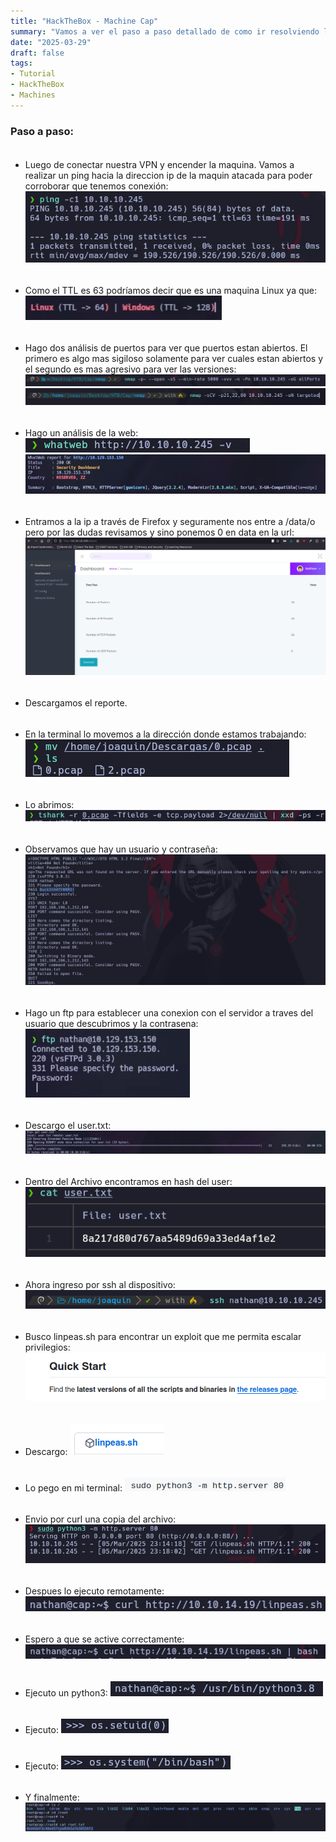 ```yaml
---
title: "HackTheBox - Machine Cap"
summary: "Vamos a ver el paso a paso detallado de como ir resolviendo la maquina:"
date: "2025-03-29"
draft: false
tags:
- Tutorial
- HackTheBox
- Machines
---
```


### Paso a paso:

<div style="height: 5px;"></div>

- Luego de conectar nuestra VPN y encender la maquina. Vamos a realizar un ping 
    hacia la direccion ip de la maquin atacada para poder corroborar que tenemos
    conexión:
![Test Relative Image](./imagen.png)

<div style="height: 5px;"></div>

- Como el TTL es 63 podríamos decir que es una maquina Linux ya que:
![Test Relative Image](./imagen2.png)

<div style="height: 5px;"></div>

- Hago dos análisis de puertos para ver que puertos estan abiertos. El primero 
    es algo mas sigiloso solamente para ver cuales estan abiertos y el segundo es
    mas agresivo para ver las versiones:
![Test Relative Image](./imagen3.png)
![Test Relative Image](./imagen4.png)

<div style="height: 5px;"></div>

- Hago un análisis de la web:
![Test Relative Image](./imagen5.png)
![Test Relative Image](./imagen6.png)

<div style="height: 5px;"></div>

- Entramos a la ip a través de Firefox y seguramente nos entre a /data/o pero 
    por las dudas revisamos y sino ponemos 0 en data en la url:
![Test Relative Image](./imagen7.png)

<div style="height: 5px;"></div>

- Descargamos el reporte.

<div style="height: 5px;"></div>

- En la terminal lo movemos a la dirección donde estamos trabajando:
![Test Relative Image](./imagen8.png)

<div style="height: 5px;"></div>

- Lo abrimos:
![Test Relative Image](./imagen9.png)

<div style="height: 5px;"></div>

- Observamos que hay un usuario y contraseña:
![Test Relative Image](./imagen10.png)

<div style="height: 5px;"></div>

- Hago un ftp para establecer una conexion con el servidor a traves del usuario 
    que descubrimos y la contrasena:
![Test Relative Image](./imagen11.png)

<div style="height: 5px;"></div>

- Descargo el user.txt:
![Test Relative Image](./imagen12.png)

<div style="height: 5px;"></div>

- Dentro del Archivo encontramos en hash del user:
![Test Relative Image](./imagen13.png)

<div style="height: 5px;"></div>

- Ahora ingreso por ssh al dispositivo:
![Test Relative Image](./imagen14.png)

<div style="height: 5px;"></div>

- Busco linpeas.sh para encontrar un exploit que me permita escalar privilegios:
![Test Relative Image](./imagen15.png)

<div style="height: 5px;"></div>

- Descargo:
![Test Relative Image](./imagen16.png)

<div style="height: 5px;"></div>

- Lo pego en mi terminal:
![Test Relative Image](./imagen17.png)

<div style="height: 5px;"></div>

- Envio por curl una copia del archivo:
![Test Relative Image](./imagen18.png)

<div style="height: 5px;"></div>

- Despues lo ejecuto remotamente:
![Test Relative Image](./imagen19.png)

<div style="height: 5px;"></div>

- Espero a que se active correctamente:
![Test Relative Image](./imagen20.png)

<div style="height: 5px;"></div>

- Ejecuto un python3:
![Test Relative Image](./imagen21.png)

<div style="height: 5px;"></div>

- Ejecuto:
![Test Relative Image](./imagen22.png)

<div style="height: 5px;"></div>

- Ejecuto:
![Test Relative Image](./imagen23.png)

<div style="height: 5px;"></div>

- Y finalmente:
![Test Relative Image](./imagen24.png)














